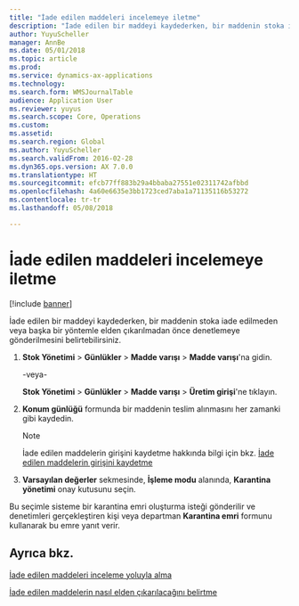 ```yaml
---
title: "İade edilen maddeleri incelemeye iletme"
description: "İade edilen bir maddeyi kaydederken, bir maddenin stoka iade edilmeden veya başka bir yöntemle elden çıkarılmadan önce denetlemeye gönderilmesini belirtebilirsiniz."
author: YuyuScheller
manager: AnnBe
ms.date: 05/01/2018
ms.topic: article
ms.prod: 
ms.service: dynamics-ax-applications
ms.technology: 
ms.search.form: WMSJournalTable
audience: Application User
ms.reviewer: yuyus
ms.search.scope: Core, Operations
ms.custom: 
ms.assetid: 
ms.search.region: Global
ms.author: YuyuScheller
ms.search.validFrom: 2016-02-28
ms.dyn365.ops.version: AX 7.0.0
ms.translationtype: HT
ms.sourcegitcommit: efcb77ff883b29a4bbaba27551e02311742afbbd
ms.openlocfilehash: 4a60e6635e3bb1723ced7aba1a71135116b53272
ms.contentlocale: tr-tr
ms.lasthandoff: 05/08/2018

---
```



# <a name="pass-returned-items-on-to-inspection"></a>İade edilen maddeleri incelemeye iletme 

[!include [banner](../includes/banner.md)]


İade edilen bir maddeyi kaydederken, bir maddenin stoka iade edilmeden veya başka bir yöntemle elden çıkarılmadan önce denetlemeye gönderilmesini belirtebilirsiniz.

1.  **Stok Yönetimi** \> **Günlükler** \> **Madde varışı** \> **Madde varışı**'na gidin.
    
    \-veya-
    
    **Stok Yönetimi** \> **Günlükler** \> **Madde varışı** \> **Üretim girişi**'ne tıklayın.

2.  **Konum günlüğü** formunda bir maddenin teslim alınmasını her zamanki gibi kaydedin.
    

    > [!NOTE]
    > <P>İade edilen maddelerin girişini kaydetme hakkında bilgi için bkz. <A href="register-the-receipt-of-returned-items.md">İade edilen maddelerin girişini kaydetme</A></P>



3.  **Varsayılan değerler** sekmesinde, **İşleme modu** alanında, **Karantina yönetimi** onay kutusunu seçin.

Bu seçimle sisteme bir karantina emri oluşturma isteği gönderilir ve denetimleri gerçekleştiren kişi veya departman **Karantina emri** formunu kullanarak bu emre yanıt verir.

## <a name="see-also"></a>Ayrıca bkz.

[İade edilen maddeleri inceleme yoluyla alma](take-returned-items-through-inspection.md)

[İade edilen maddelerin nasıl elden çıkarılacağını belirtme](specify-how-to-dispose-of-returned-items.md)



